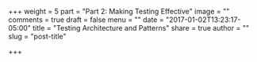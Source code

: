+++
weight = 5
part = "Part 2: Making Testing Effective"
image = ""
comments = true
draft = false
menu = ""
date = "2017-01-02T13:23:17-05:00"
title = "Testing Architecture and Patterns"
share = true
author = ""
slug = "post-title"

+++
